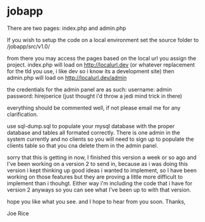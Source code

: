 jobapp
======
There are two pages:
index.php
and 
admin.php

If you wish to setup the code on a local environment set the source folder to /jobapp/src/v1.0/

from there you may access the pages based on the local url you assign the project.
index.php will load on http://localurl.dev (or whatever replacement for the tld you use, i like dev so i know its a development site)
then admin.php will load on http://localurl.dev/admin

the credentials for the admin panel are as such: 
username: admin
password: hirejoerice (just thought i'd throw a jedi mind trick in there)

everything should be commented well, if not please email me for any clarification.

use sql-dump.sql to populate your mysql database with the proper database and tables all formated correctly.
There is one admin in the system currently and no clients so you will need to sign up to populate the clients table 
so that you cna delete them in the admin panel.

sorry that this is getting in now, I finished this version a week or so ago and I've been working on a version 2 to send 
in, because as i was doing this version i kept thinking up good ideas i wanted to implement, so I have been working on those features
but they are proving a little more difficult to implement than i thouhgt. Either way i'm including the code that i have for version 2 
anyways so you can see what I've been up to with that version. 

hope you like what you see. and I hope to hear from you soon.
Thanks,

Joe Rice
